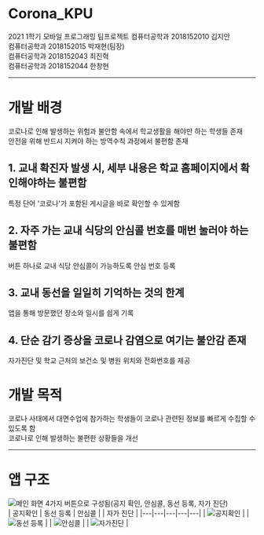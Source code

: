 # Corona_KPU
2021 1학기 모바일 프로그래밍 팀프로젝트
컴퓨터공학과 2018152010 김지안  
컴퓨터공학과 2018152015 박재현(팀장)  
컴퓨터공학과 2018152043 최진혁  
컴퓨터공학과 2018152044 한창현  
***
# 개발 배경
코로나로 인해 발생하는 위험과 불안함 속에서 학교생활을 해야만 하는 학생들 존재  
안전을 위해 반드시 지켜야 하는 방역수칙 과정에서 불편함 존재  
## 1. 교내 확진자 발생 시, 세부 내용은 학교 홈페이지에서 확인해야하는 불편함  
특정 단어 '코로나'가 포함된 게시글을 바로 확인할 수 있게함  
## 2. 자주 가는 교내 식당의 안심콜 번호를 매번 눌러야 하는 불편함  
버튼 하나로 교내 식당 안심콜이 가능하도록 안심 번호 등록  
## 3. 교내 동선을 일일히 기억하는 것의 한계  
앱을 통해 방문했던 장소와 일시를 쉽게 기록  
## 4. 단순 감기 증상을 코로나 감염으로 여기는 불안감 존재  
자가진단 및 학교 근처의 보건소 및 병원 위치와 전화번호를 제공  
# 개발 목적  
코로나 사태에서 대면수업에 참가하는 학생들이 코로나 관련된 정보를 빠르게 수집할 수 있도록 함  
코로나로 인해 발생하는 불편한 상황들을 개선  
***
# 앱 구조  
![메인 화면](https://user-images.githubusercontent.com/59948918/135031013-a8f2f8fd-d020-4da1-85e8-749898145958.PNG)
4가지 버튼으로 구성됨(공지 확인, 안심콜, 동선 등록, 자가 진단)  
| 공지확인  | 동선 등록  | 안심콜  |   | 자가 진단  |
|---|---|---|---|---|
| ![공지확인](https://user-images.githubusercontent.com/59948918/135031222-626b863f-a2f0-4b4e-bd5b-f92250b09bd0.PNG)
  |   | ![동선 등록](https://user-images.githubusercontent.com/59948918/135031241-e37cd61f-3751-4414-81d7-15bebdef905f.PNG)
  |   | ![안심콜](https://user-images.githubusercontent.com/59948918/135031284-6e674607-cb63-45e3-af73-c0facf37c502.PNG)
  |
| ![자가진단](https://user-images.githubusercontent.com/59948918/135031292-328b0932-47be-4ace-921b-3be2987e7a35.PNG)
  |  

